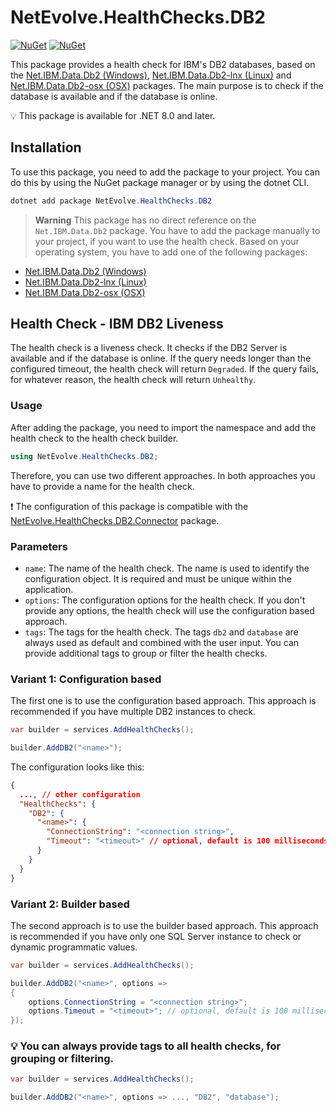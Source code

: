 # NetEvolve.HealthChecks.DB2

[![NuGet](https://img.shields.io/nuget/v/NetEvolve.HealthChecks.DB2?logo=nuget)](https://www.nuget.org/packages/NetEvolve.HealthChecks.DB2/)
[![NuGet](https://img.shields.io/nuget/dt/NetEvolve.HealthChecks.DB2?logo=nuget)](https://www.nuget.org/packages/NetEvolve.HealthChecks.DB2/)

This package provides a health check for IBM's DB2 databases, based on the [Net.IBM.Data.Db2 (Windows)](https://www.nuget.org/packages/Net.IBM.Data.Db2/), [Net.IBM.Data.Db2-lnx (Linux)](https://www.nuget.org/packages/Net.IBM.Data.Db2-lnx/) and [Net.IBM.Data.Db2-osx (OSX)](https://www.nuget.org/packages/Net.IBM.Data.Db2-osx/) packages. The main purpose is to check if the database is available and if the database is online.

:bulb: This package is available for .NET 8.0 and later.

## Installation
To use this package, you need to add the package to your project. You can do this by using the NuGet package manager or by using the dotnet CLI.
```powershell
dotnet add package NetEvolve.HealthChecks.DB2
```

> **Warning**
This package has no direct reference on the `Net.IBM.Data.Db2` package. You have to add the package manually to your project, if you want to use the health check. Based on your operating system, you have to add one of the following packages:
- [Net.IBM.Data.Db2 (Windows)](https://www.nuget.org/packages/Net.IBM.Data.Db2/)
- [Net.IBM.Data.Db2-lnx (Linux)](https://www.nuget.org/packages/Net.IBM.Data.Db2-lnx/)
- [Net.IBM.Data.Db2-osx (OSX)](https://www.nuget.org/packages/Net.IBM.Data.Db2-osx/)

## Health Check - IBM DB2 Liveness
The health check is a liveness check. It checks if the DB2 Server is available and if the database is online.
If the query needs longer than the configured timeout, the health check will return `Degraded`.
If the query fails, for whatever reason, the health check will return `Unhealthy`.

### Usage
After adding the package, you need to import the namespace and add the health check to the health check builder.
```csharp
using NetEvolve.HealthChecks.DB2;
```
Therefore, you can use two different approaches. In both approaches you have to provide a name for the health check.

:heavy_exclamation_mark: The configuration of this package is compatible with the [NetEvolve.HealthChecks.DB2.Connector](https://www.nuget.org/packages/NetEvolve.HealthChecks.DB2.Connector/) package.

### Parameters
- `name`: The name of the health check. The name is used to identify the configuration object. It is required and must be unique within the application.
- `options`: The configuration options for the health check. If you don't provide any options, the health check will use the configuration based approach.
- `tags`: The tags for the health check. The tags `db2` and `database` are always used as default and combined with the user input. You can provide additional tags to group or filter the health checks.

### Variant 1: Configuration based
The first one is to use the configuration based approach. This approach is recommended if you have multiple DB2 instances to check.
```csharp
var builder = services.AddHealthChecks();

builder.AddDB2("<name>");
```

The configuration looks like this:
```json
{
  ..., // other configuration
  "HealthChecks": {
    "DB2": {
      "<name>": {
        "ConnectionString": "<connection string>",
        "Timeout": "<timeout>" // optional, default is 100 milliseconds
      }
    }
  }
}
```

### Variant 2: Builder based
The second approach is to use the builder based approach. This approach is recommended if you have only one SQL Server instance to check or dynamic programmatic values.
```csharp
var builder = services.AddHealthChecks();

builder.AddDB2("<name>", options =>
{
    options.ConnectionString = "<connection string>";
    options.Timeout = "<timeout>"; // optional, default is 100 milliseconds
});
```

### :bulb: You can always provide tags to all health checks, for grouping or filtering.

```csharp
var builder = services.AddHealthChecks();

builder.AddDB2("<name>", options => ..., "DB2", "database");
```